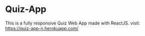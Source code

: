 # Quiz-App

This is a fully responsive Quiz Web App made with ReactJS.
visit: https://quiz-app-n.herokuapp.com/
